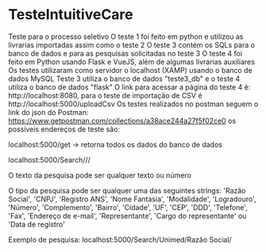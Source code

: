 # TesteIntuitiveCare
Teste para o processo seletivo
O teste 1 foi feito em python e utilizou as livrarias importadas assim como o teste 2
O teste 3 contém os SQLs para o banco de dados e para as pesquisas solicitadas no teste 3 
O teste 4 foi feito em Python usando Flask e VueJS, além de algumas livrarias auxiliares
Os testes utilizaram como servidor o localhost (XAMP) usando o banco de dados MySQL 
Teste 3 utiliza o banco de dados "teste3_db" e o teste 4 utiliza o banco de dados "flask"
O link para acessar a página do teste 4 é: http://localhost:8080, para o teste de importação de CSV é http://localhost:5000/uploadCsv
Os testes realizados no postman seguem o link do json do Postman: https://www.getpostman.com/collections/a38ace244a27f5f02ce0 
os possíveis endereços de teste são: 
 
  localhost:5000/get -> retorna todos os dados do banco de dados
  
  localhost:5000/Search/<texto da pesquisa>/<tipo da pesquisa>/

  <texto da pesquisa> O texto da pesquisa pode ser qualquer texto ou número

  <tipo da pesquisa> O tipo da pesquisa pode ser qualquer uma das seguintes strings: 'Razão Social', 'CNPJ', 'Registro ANS', 'Nome Fantasia', 'Modalidade', 'Logradouro', 'Número', 'Complemento', 'Bairro', 'Cidade', 'UF', 'CEP', 'DDD', 'Telefone', 'Fax', 'Endereço de e-mail', 'Representante', 'Cargo do representante' ou  'Data de registro'
  
Exemplo de pesquisa: localhost:5000/Search/Unimed/Razão Social/
